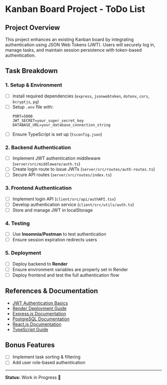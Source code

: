 # Kanban Board Project - ToDo List

## Project Overview
This project enhances an existing Kanban board by integrating authentication using JSON Web Tokens (JWT). Users will securely log in, manage tasks, and maintain session persistence with token-based authentication.

## Task Breakdown

### 1. **Setup & Environment**
- [ ] Install required dependencies (`express`, `jsonwebtoken`, `dotenv`, `cors`, `bcryptjs`, `pg`)
- [ ] Setup `.env` file with:
  ```env
  PORT=5000
  JWT_SECRET=your_super_secret_key
  DATABASE_URL=your_database_connection_string
  ```
- [ ] Ensure TypeScript is set up (`tsconfig.json`)

### 2. **Backend Authentication**
- [ ] Implement JWT authentication middleware (`server/src/middleware/auth.ts`)
- [ ] Create login route to issue JWTs (`server/src/routes/auth-routes.ts`)
- [ ] Secure API routes (`server/src/routes/index.ts`)

### 3. **Frontend Authentication**
- [ ] Implement login API (`client/src/api/authAPI.tsx`)
- [ ] Develop authentication service (`client/src/utils/auth.ts`)
- [ ] Store and manage JWT in localStorage

### 4. **Testing**
- [ ] Use **Insomnia/Postman** to test authentication
- [ ] Ensure session expiration redirects users

### 5. **Deployment**
- [ ] Deploy backend to **Render**
- [ ] Ensure environment variables are properly set in Render
- [ ] Deploy frontend and test the full authentication flow

## References & Documentation
- [JWT Authentication Basics](https://jwt.io/introduction/)
- [Render Deployment Guide](https://coding-boot-camp.github.io/full-stack/render/deploy-with-render-and-postgresql)
- [Express.js Documentation](https://expressjs.com/)
- [PostgreSQL Documentation](https://www.postgresql.org/docs/)
- [React.js Documentation](https://reactjs.org/)
- [TypeScript Guide](https://www.typescriptlang.org/docs/)

## Bonus Features
- [ ] Implement task sorting & filtering
- [ ] Add user role-based authentication

---
**Status:** Work in Progress 🚀

